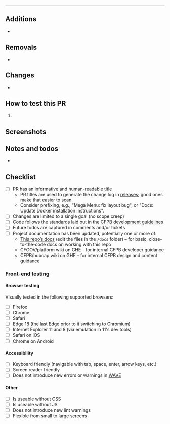 <!-- Enter an explanation of what the pull request does and why. -->


---

<!-- Feel free to delete any sections that are not applicable to this PR. -->


## Additions

-


## Removals

-


## Changes

-


## How to test this PR

1.


## Screenshots


## Notes and todos

-


## Checklist

<!-- Feel free to delete any checkboxes that are not applicable to this PR. -->

- [ ] PR has an informative and human-readable title
  - PR titles are used to generate the change log in [releases](../../releases); good ones make that easier to scan.
  - Consider prefixing, e.g., "Mega Menu: fix layout bug", or "Docs: Update Docker installation instructions".
- [ ] Changes are limited to a single goal (no scope creep)
- [ ] Code follows the standards laid out in the [CFPB development guidelines](https://github.com/cfpb/development)
- [ ] Future todos are captured in comments and/or tickets
- [ ] Project documentation has been updated, potentially one or more of:
  - [This repo’s docs](https://cfpb.github.io/consumerfinance.gov/) (edit the files in the `/docs` folder) – for basic, close-to-the-code docs on working with this repo
  - CFGOV/platform wiki on GHE – for internal CFPB developer guidance
  - CFPB/hubcap wiki on GHE – for internal CFPB design and content guidance

### Front-end testing

<!--
When new (or significantly modified) front-end functionality is present, the following things should be tested.
Feel free to delete this section if not applicable to this PR.
-->

#### Browser testing

Visually tested in the following supported browsers:
- [ ] Firefox
- [ ] Chrome
- [ ] Safari
- [ ] Edge 18 (the last Edge prior to it switching to Chromium)
- [ ] Internet Explorer 11 and 8 (via emulation in 11's dev tools)
- [ ] Safari on iOS
- [ ] Chrome on Android

<!--
Further guidance on browser support can be found at:
https://github.com/cfpb/development/blob/main/guides/browser-support.md
-->

#### Accessibility

- [ ] Keyboard friendly (navigable with tab, space, enter, arrow keys, etc.)
- [ ] Screen reader friendly
- [ ] Does not introduce new errors or warnings in [WAVE](https://wave.webaim.org/extension/)

#### Other

- [ ] Is useable without CSS
- [ ] Is useable without JS
- [ ] Does not introduce new lint warnings
- [ ] Flexible from small to large screens
